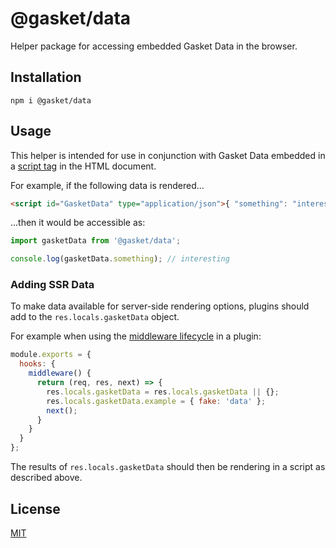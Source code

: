 # @gasket/data

Helper package for accessing embedded Gasket Data in the browser.

## Installation

```
npm i @gasket/data
```

## Usage

This helper is intended for use in conjunction with Gasket Data embedded in a
[script tag] in the HTML document.

For example, if the following data is rendered...

```html
<script id="GasketData" type="application/json">{ "something": "interesting" }</script>
```

...then it would be accessible as:

```js
import gasketData from '@gasket/data';

console.log(gasketData.something); // interesting
```

### Adding SSR Data

To make data available for server-side rendering options, plugins should add to
the `res.locals.gasketData` object.

For example when using the [middleware lifecycle] in a plugin:

```js
module.exports = {
  hooks: {
    middleware() {
      return (req, res, next) => {
        res.locals.gasketData = res.locals.gasketData || {};
        res.locals.gasketData.example = { fake: 'data' }; 
        next();
      }
    }
  }
};
```

The results of `res.locals.gasketData` should then be rendering in a script as
described above.

## License

[MIT](./LICENSE.md)

<!-- LINKS -->

[middleware lifecycle]:/packages/gasket-plugin-express/README.md#middleware
[script tag]:https://developer.mozilla.org/en-US/docs/Web/HTML/Element/script
